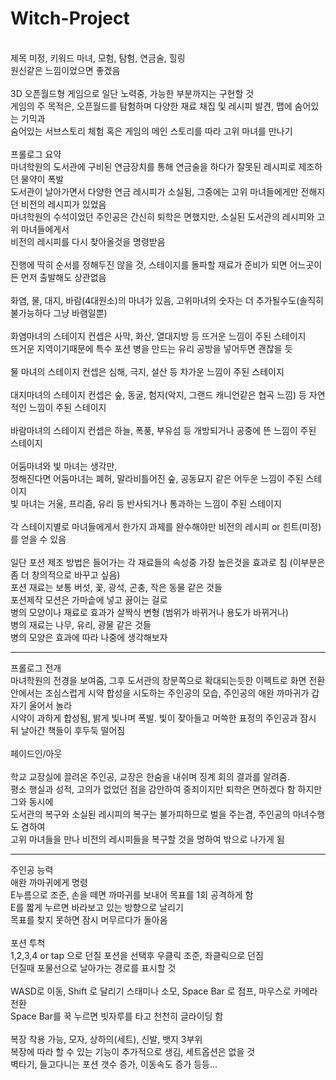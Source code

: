 # Witch-Project
<br>
제목 미정, 키워드 마녀, 모험, 탐험, 연금술, 힐링 <br>
원신같은 느낌이었으면 좋겠음 
<br><br>
3D 오픈월드형 게임으로 일단 노력중, 가능한 부분까지는 구현할 것 <br>
게임의 주 목적은, 오픈월드를 탐험하며 다양한 재료 채집 및 레시피 발견, 맵에 숨어있는 기믹과 <br>
숨어있는 서브스토리 체험 혹은 게임의 메인 스토리를 따라 고위 마녀를 만나기
<br><br>
프롤로그 요약 <br>
마녀학원의 도서관에 구비된 연금장치를 통해 연금술을 하다가 잘못된 레시피로 제조하던 물약이 폭발 <br>
도서관이 날아가면서 다양한 연금 레시피가 소실됨, 그중에는 고위 마녀들에게만 전해지던 비전의 레시피가 있었음 <br>
마녀학원의 수석이었던 주인공은 간신히 퇴학은 면했지만, 소실된 도서관의 레시피와 고위 마녀들에게서 <br>
비전의 레시피를 다시 찾아올것을 명령받음
<br><br>
진행에 딱히 순서를 정해두진 않을 것, 스테이지를 돌파할 재료가 준비가 되면 어느곳이든 먼저 출발해도 상관없음
<br><br>
화염, 물, 대지, 바람(4대원소)의 마녀가 있음, 고위마녀의 숫자는 더 추가될수도(솔직히 불가능하다 그냥 바램일뿐)
<br><br>
화염마녀의 스테이지 컨셉은 사막, 화산, 열대지방 등 뜨거운 느낌이 주된 스테이지 <br>
뜨거운 지역이기때문에 특수 포션 병을 만드는 유리 공방을 넣어두면 괜찮을 듯
<br><br>
물 마녀의 스테이지 컨셉은 심해, 극지, 설산 등 차가운 느낌이 주된 스테이지
<br><br>
대지마녀의 스테이지 컨셉은 숲, 동굴, 험지(악지, 그랜드 캐니언같은 협곡 느낌) 등 자연적인 느낌이 주된 스테이지
<br><br>
바람마녀의 스테이지 컨셉은 하늘, 폭풍, 부유섬 등 개방되거나 공중에 뜬 느낌이 주된 스테이지
<br><br>
어둠마녀와 빛 마녀는 생각만, <br>
정해진다면 어둠마녀는 폐허, 말라비틀어진 숲, 공동묘지 같은 어두운 느낌이 주된 스테이지 <br>
빛 마녀는 거울, 프리즘, 유리 등 반사되거나 통과하는 느낌이 주된 스테이지
<br><br>
각 스테이지별로 마녀들에게서 한가지 과제를 완수해야만 비전의 레시피 or 힌트(미정)를 얻을 수 있음
<br><br>
일단 포션 제조 방법은 들어가는 각 재료들의 속성중 가장 높은것을 효과로 침 (이부분은 좀 더 창의적으로 바꾸고 싶음) <br>
포션 재료는 보통 버섯, 꽃, 광석, 곤충, 작은 동물 같은 것들 <br>
포션제작 모션은 가마솥에 넣고 끓이는 걸로 <br>
병의 모양이나 재료로 효과가 살짝식 변형 (범위가 바뀌거나 용도가 바뀌거나) <br>
병의 재료는 나무, 유리, 광물 같은 것들 <br>
병의 모양은 효과에 따라 나중에 생각해보자

---
프롤로그 전개 <br>
마녀학원의 전경을 보여줌, 그후 도서관의 창문쪽으로 확대되는듯한 이펙트로 화면 전환 <br>
안에서는 조심스럽게 시약 합성을 시도하는 주인공의 모습, 주인공의 애완 까마귀가 갑자기 울어서 놀라 <br>
시약이 과하게 합성됨, 밝게 빛나며 폭발. 빛이 잦아들고 머쓱한 표정의 주인공과 잠시 뒤 날아간 책들이 후두둑 떨어짐
<br><br>
페이드인/아웃
<br><br>
학교 교장실에 끌려온 주인공, 교장은 한숨을 내쉬며 징계 회의 결과를 알려줌. <br>
평소 행실과 성적, 고의가 없었던 점을 감안하여 중죄이지만 퇴학은 면하겠다 함 하지만 그와 동시에 <br>
도서관의 복구와 소실된 레시피의 복구는 불가피하므로 벌을 주는겸, 주인공의 마녀수행도 겸하여 <br>
고위 마녀들을 만나 비전의 레시피들을 복구할 것을 명하여 밖으로 나가게 됨

---
주인공 능력
<br>
애완 까마귀에게 명령<br>
E누름으로 조준, 손을 떼면 까마귀를 보내어 목표를 1회 공격하게 함<br>
E를 짧게 누르면 바라보고 있는 방향으로 날리기 <br>
목표를 찾지 못하면 잠시 머무르다가 돌아옴
<br><br>
포션 투척<br>
1,2,3,4 or tap 으로 던질 포션을 선택후 우클릭 조준, 좌클릭으로 던짐<br>
던질때 포물선으로 날아가는 경로를 표시할 것
<br><br>
WASD로 이동, Shift 로 달리기 스태미나 소모, Space Bar 로 점프, 마우스로 카메라 전환<br>
Space Bar를 꾹 누르면 빗자루를 타고 천천히 글라이딩 함
<br><br>
복장 착용 가능, 모자, 상하의(세트), 신발, 뱃지 3부위<br>
복장에 따라 할 수 있는 기능이 추가적으로 생김, 세트옵션은 없을 것<br>
벽타기, 들고다니는 포션 갯수 증가, 이동속도 증가 등등...<br>
